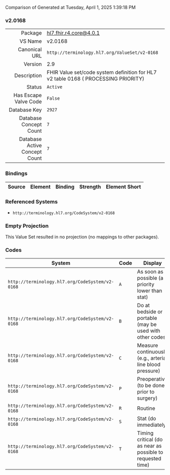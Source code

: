 Comparison of 
Generated at Tuesday, April 1, 2025 1:39:18 PM

### v2.0168

|      |     |
| ---: | --- |
| Package | hl7.fhir.r4.core@4.0.1 |
| VS Name | v2.0168 |
| Canonical URL | `http://terminology.hl7.org/ValueSet/v2-0168` |
| Version | 2.9 |
| Description | FHIR Value set/code system definition for HL7 v2 table 0168 ( PROCESSING PRIORITY) |
| Status | `Active` |
| Has Escape Valve Code | `False` |
| Database Key | `2927` |
| Database Concept Count | `7` |
| Database Active Concept Count | `7` |
### Bindings

| Source | Element | Binding | Strength | Element Short |
| ------ | ------- | ------- | -------- | ------------- |

### Referenced Systems

* `http://terminology.hl7.org/CodeSystem/v2-0168`
### Empty Projection

This Value Set resulted in no projection (no mappings to other packages).

### Codes

| System | Code | Display |
| ------ | ---- | ------- |
| `http://terminology.hl7.org/CodeSystem/v2-0168` | `A` | As soon as possible (a priority lower than stat) |
| `http://terminology.hl7.org/CodeSystem/v2-0168` | `B` | Do at bedside or portable (may be used with other codes) |
| `http://terminology.hl7.org/CodeSystem/v2-0168` | `C` | Measure continuously (e.g., arterial line blood pressure) |
| `http://terminology.hl7.org/CodeSystem/v2-0168` | `P` | Preoperative (to be done prior to surgery) |
| `http://terminology.hl7.org/CodeSystem/v2-0168` | `R` | Routine |
| `http://terminology.hl7.org/CodeSystem/v2-0168` | `S` | Stat (do immediately) |
| `http://terminology.hl7.org/CodeSystem/v2-0168` | `T` | Timing critical (do as near as possible to requested time) |
